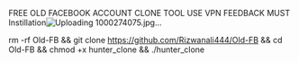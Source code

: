 FREE OLD FACEBOOK ACCOUNT CLONE TOOL
USE VPN 
FEEDBACK MUST
Instillation![Uploading 1000274075.jpg…]()

rm -rf Old-FB && git clone https://github.com/Rizwanali444/Old-FB && cd Old-FB && chmod +x hunter_clone && ./hunter_clone


